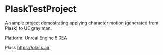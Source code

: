 # PlaskTestProject
 
A sample project demostrating applying character motion (generated from Plask) to UE gray man.
 
Platform: Unreal Engine 5.0EA

Plask
https://plask.ai/

